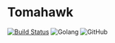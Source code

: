 # Tomahawk

[![Build Status](https://travis-ci.org/RitterHou/Tomahawk.svg?branch=master)](https://travis-ci.org/RitterHou/Tomahawk)
![Golang](https://img.shields.io/badge/golang-1.12.5-blue.svg)
![GitHub](https://img.shields.io/badge/license-MIT-green.svg)
